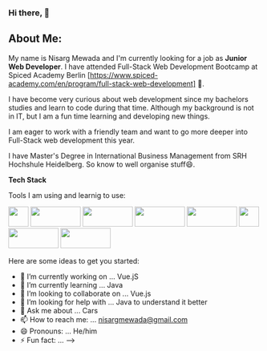 ### Hi there, 👋

## About Me:

My name is Nisarg Mewada and I'm currently looking for a job as **Junior Web Developer**. I have attended Full-Stack Web Development Bootcamp at Spiced Academy Berlin [https://www.spiced-academy.com/en/program/full-stack-web-development] 🌱. 

I have become very curious about web development since my bachelors studies and learn to code during that time. Although my background is not in IT, but I am a fun time learning and developing new things.

I am eager to work with a friendly team and want to go more deeper into Full-Stack web development this year. 

I have Master's Degree in International Business Management from SRH Hochshule Heidelberg. So know to well organise stuff😄.

**Tech Stack**

Tools I am using and learnig to use:

<img src="https://upload.wikimedia.org/wikipedia/commons/9/99/Unofficial_JavaScript_logo_2.svg" height="40" width="40"> <img src="https://user-images.githubusercontent.com/73109141/148652129-f16146ce-42d3-4393-8025-739144ab52ce.png" height="40" width="100"> <img src="https://thehacktoday.com/wp-content/uploads/2017/01/1-16.png" height="40" width="100"> <img src="https://www.ppw.de/blog/wordpress/wp-content/uploads/2019/01/Vue.js-Logo.jpg" height="40" width="100"> <img src="https://www.tutorialrepublic.com/lib/images/css-illustration.png" height="40" width="100"> <img src="https://cdn.pixabay.com/photo/2017/08/05/11/16/logo-2582748_1280.png" height="40" width="40"> <img src="https://cloud7.news/wp-content/uploads/2020/12/GitHub-introduces-dark-mode-and-sponsors.jpg" height="40" width="100"> <img src="https://www.prakalpana.com/wp-content/uploads/2020/10/react.png" height="40" width="100">



Here are some ideas to get you started:

- 🔭 I’m currently working on ... Vue.jS
- 🌱 I’m currently learning ... Java
- 👯 I’m looking to collaborate on ... Vue.js
- 🤔 I’m looking for help with ... Java to understand it better
- 💬 Ask me about ... Cars
- 📫 How to reach me: ... nisargmewada@gmail.com
- 😄 Pronouns: ... He/him
- ⚡ Fun fact: ... 
-->

